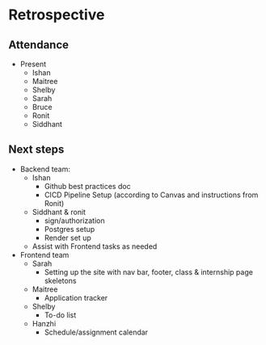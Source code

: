 # Retrospective

## Attendance

* Present  
  * Ishan   
  * Maitree  
  * Shelby  
  * Sarah  
  * Bruce  
  * Ronit   
  * Siddhant

## Next steps

* Backend team:   
  * Ishan  
    * Github best practices doc  
    * CICD Pipeline Setup (according to Canvas and instructions from Ronit)  
  * Siddhant & ronit  
    * sign/authorization  
    * Postgres setup   
    * Render set up  
  * Assist with Frontend tasks as needed  
* Frontend team  
  * Sarah  
    * Setting up the site with nav bar, footer, class & internship page skeletons  
  * Maitree  
    * Application tracker  
  * Shelby  
    * To-do list  
  * Hanzhi  
    * Schedule/assignment calendar